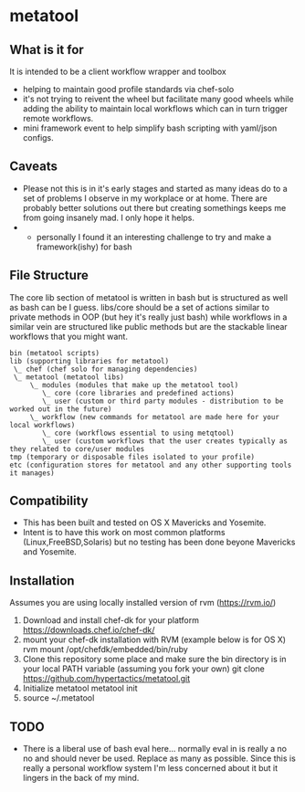 metatool
====

What is it for
----
It is intended to be a client workflow wrapper and toolbox
- helping to maintain good profile standards via chef-solo
- it's not trying to reivent the wheel but facilitate many good wheels while adding the ability to maintain local workflows which can in turn trigger remote workflows.
- mini framework event to help simplify bash scripting with yaml/json configs.

Caveats
----
- Please not this is in it's early stages and started as many ideas do to a set of problems I observe in my workplace or at home.  There are probably better solutions out there but creating somethings keeps me from going insanely mad.  I only hope it helps.
- - personally I found it an interesting challenge to try and make a framework(ishy) for bash

File Structure
---
The core lib section of metatool is written in bash but is structured as well as bash can be I guess.  libs/core should be a set of actions similar to private methods in OOP (but hey it's really just bash) while workflows in a similar vein are structured like public methods but are the stackable linear workflows that you might want.

    bin (metatool scripts)
    lib (supporting libraries for metatool)
     \_ chef (chef solo for managing dependencies)
     \_ metatool (metatool libs)
         \_ modules (modules that make up the metatool tool)
            \_ core (core libraries and predefined actions)
            \_ user (custom or third party modules - distribution to be worked out in the future)
         \_ workflow (new commands for metatool are made here for your local workflows)
            \_ core (workflows essential to using metqtool)
            \_ user (custom workflows that the user creates typically as they related to core/user modules
    tmp (temporary or disposable files isolated to your profile)
    etc (configuration stores for metatool and any other supporting tools it manages)

Compatibility
----

- This has been built and tested on OS X Mavericks and Yosemite.
- Intent is to have this work on most common platforms (Linux,FreeBSD,Solaris) but no testing has been done beyone Mavericks and Yosemite.

Installation
----
Assumes you are using locally installed version of rvm (https://rvm.io/)

1. Download and install chef-dk for your platform
    https://downloads.chef.io/chef-dk/
2. mount your chef-dk installation with RVM (example below is for OS X)
    rvm mount /opt/chefdk/embedded/bin/ruby
3. Clone this repository some place and make sure the bin directory is in your local PATH variable (assuming you fork your own)
    git clone https://github.com/hypertactics/metatool.git
4. Initialize metatool
    metatool init
5. source ~/.metatool

TODO
----
- There is a liberal use of bash eval here... normally eval in is really a no no and should never be used.  Replace as many as possible.  Since this is really a personal workflow system I'm less concerned about it but it lingers in the back of my mind.  
